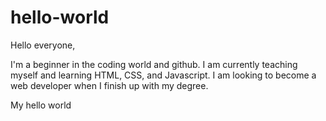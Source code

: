 # hello-world

Hello everyone,

I'm a beginner in the coding world and github. I am currently teaching myself and learning HTML, CSS, and Javascript. I am looking to become a web developer when I finish up with my degree.

My hello world 
